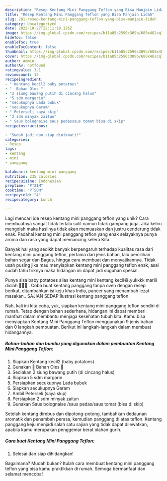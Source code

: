 ```yaml
---
description: "Resep Kentang Mini Panggang Teflon yang Bisa Manjain Lidah"
title: "Resep Kentang Mini Panggang Teflon yang Bisa Manjain Lidah"
slug: 201-resep-kentang-mini-panggang-teflon-yang-bisa-manjain-lidah
category: Uncategorized
date: 2022-10-27T22:11:18.126Z
image: https://img-global.cpcdn.com/recipes/b11a85c2590c389b/680x482cq70/kentang-mini-panggang-teflon-foto-resep-utama.jpg
hideToc: false
enableToc: true
enableTocContent: false
thumbnail: https://img-global.cpcdn.com/recipes/b11a85c2590c389b/680x482cq70/kentang-mini-panggang-teflon-foto-resep-utama.jpg
cover: https://img-global.cpcdn.com/recipes/b11a85c2590c389b/680x482cq70/kentang-mini-panggang-teflon-foto-resep-utama.jpg
author: Admin
authorAv: notfound
ratingvalue: 3.1
reviewcount: 15
recipeingredient:
- " Kentang kecil2 baby potatoes"
- "  Bahan Oles "
- "2 siung bawang putih di cincang halus"
- "5 sdm margarin"
- "secukupnya Lada bubuk"
- "secukupnya Garam"
- " Peterseli saya skip"
- "2 sdm minyak zaitun"
- " Saus bolognaise saus pedassaus tomat bisa di skip"
recipeinstructions:

- "Sudah jadi dan siap dinikmati!"
categories:
- Resep
tags:
- kentang
- mini
- panggang

katakunci: kentang mini panggang 
nutrition: 235 calories
recipecuisine: Indonesian
preptime: "PT21M"
cooktime: "PT50M"
recipeyield: "4"
recipecategory: Lunch

---
```





Lagi mencari ide resep kentang mini panggang teflon yang unik? Cara membuatnya sangat tidak terlalu sulit namun tidak gampang juga. Jika keliru mengolah maka hasilnya tidak akan memuaskan dan justru cenderung tidak enak. Padahal kentang mini panggang teflon yang enak selayaknya punya aroma dan rasa yang dapat memancing selera Kita.





Banyak hal yang sedikit banyak berpengaruh terhadap kualitas rasa dari kentang mini panggang teflon, pertama dari jenis bahan, lalu pemilihan bahan segar dan Bagus, hingga cara membuat dan menyajikannya. Tidak usah pusing jika mau menyiapkan kentang mini panggang teflon enak,      asal sudah tahu triknya maka hidangan ini dapat jadi suguhan spesial.














Punya sisa baby potatoes alias kentang mini kentang kecil😅.yukkkk mariii diolah 🙌🙌🙌 . Coba buat kentang panggang tanpa oven dengan resep berikut, ditambahkan isi keju khas India, paneer yang menambah lezat masakan.. SAJIAN SEDAP Ilustrasi kentang panggang teflon.






Nah, kali ini kita coba, yuk, siapkan kentang mini panggang teflon sendiri di rumah. Tetap dengan bahan sederhana, hidangan ini dapat memberi manfaat dalam membantu menjaga kesehatan tubuh kita. Kamu bisa menyiapkan Kentang Mini Panggang Teflon menggunakan 9 jenis bahan dan 0 langkah pembuatan. Berikut ini langkah-langkah dalam membuat hidangannya.

<!--inarticleads1-->

##### Bahan-bahan dan bumbu yang digunakan dalam pembuatan Kentang Mini Panggang Teflon:

1. Siapkan  Kentang kecil2 (baby potatoes)
1. Gunakan  🍥 Bahan Oles 🍥
1. Sediakan 2 siung bawang putih (di cincang halus)
1. Siapkan 5 sdm margarin
1. Persiapkan secukupnya Lada bubuk
1. Siapkan secukupnya Garam
1. Ambil  Peterseli (saya skip)
1. Persiapkan 2 sdm minyak zaitun
1. Gunakan  Saus bolognaise /saus pedas/saus tomat (bisa di skip)


Setelah kentang direbus dan dipotong-potong, tambahkan dedaunan aromatik dan penambah perasa, kemudian panggang di atas teflon. Kentang panggang keju menjadi salah satu sajian yang tidak dapat dilewatkan, apabila kamu merupakan penggemar berat olahan gurih. 

<!--inarticleads2-->

##### Cara buat Kentang Mini Panggang Teflon:


1. Selesai dan siap dihidangkan!



Bagaimana? Mudah bukan? Itulah cara membuat kentang mini panggang teflon yang bisa kamu praktikkan di rumah. Semoga bermanfaat dan selamat mencoba!
